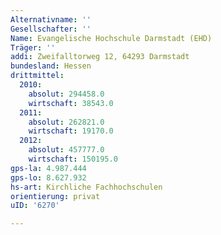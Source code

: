 ```yaml
---
Alternativname: ''
Gesellschafter: ''
Name: Evangelische Hochschule Darmstadt (EHD)
Träger: ''
addi: Zweifalltorweg 12, 64293 Darmstadt
bundesland: Hessen
drittmittel:
  2010:
    absolut: 294458.0
    wirtschaft: 38543.0
  2011:
    absolut: 262821.0
    wirtschaft: 19170.0
  2012:
    absolut: 457777.0
    wirtschaft: 150195.0
gps-la: 4.987.444
gps-lo: 8.627.932
hs-art: Kirchliche Fachhochschulen
orientierung: privat
uID: '6270'

---
```


